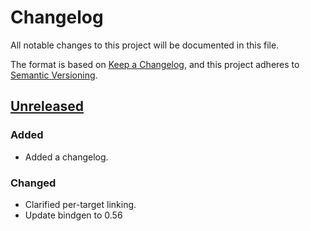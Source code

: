 # Changelog
All notable changes to this project will be documented in this file.

The format is based on [Keep a Changelog](https://keepachangelog.com/en/1.0.0/),
and this project adheres to [Semantic Versioning](https://semver.org/spec/v2.0.0.html).

## [Unreleased]
### Added
- Added a changelog.

### Changed
- Clarified per-target linking.
- Update bindgen to 0.56

[Unreleased]: https://github.com/newAM/libftd2xx-ffi-rs/compare/0.4.0...HEAD
